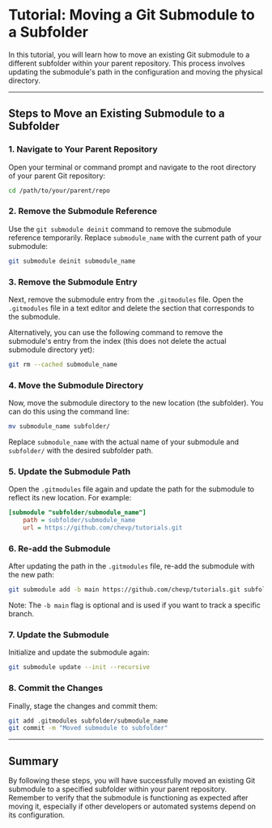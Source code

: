 
# Tutorial: Moving a Git Submodule to a Subfolder

In this tutorial, you will learn how to move an existing Git submodule to a different subfolder within your parent repository. This process involves updating the submodule's path in the configuration and moving the physical directory.

---

## Steps to Move an Existing Submodule to a Subfolder

### 1. Navigate to Your Parent Repository

Open your terminal or command prompt and navigate to the root directory of your parent Git repository:

```bash
cd /path/to/your/parent/repo
```

### 2. Remove the Submodule Reference

Use the `git submodule deinit` command to remove the submodule reference temporarily. Replace `submodule_name` with the current path of your submodule:

```bash
git submodule deinit submodule_name
```

### 3. Remove the Submodule Entry

Next, remove the submodule entry from the `.gitmodules` file. Open the `.gitmodules` file in a text editor and delete the section that corresponds to the submodule.

Alternatively, you can use the following command to remove the submodule's entry from the index (this does not delete the actual submodule directory yet):

```bash
git rm --cached submodule_name
```

### 4. Move the Submodule Directory

Now, move the submodule directory to the new location (the subfolder). You can do this using the command line:

```bash
mv submodule_name subfolder/
```

Replace `submodule_name` with the actual name of your submodule and `subfolder/` with the desired subfolder path.

### 5. Update the Submodule Path

Open the `.gitmodules` file again and update the path for the submodule to reflect its new location. For example:

```ini
[submodule "subfolder/submodule_name"]
    path = subfolder/submodule_name
    url = https://github.com/chevp/tutorials.git
```

### 6. Re-add the Submodule

After updating the path in the `.gitmodules` file, re-add the submodule with the new path:

```bash
git submodule add -b main https://github.com/chevp/tutorials.git subfolder/submodule_name
```

Note: The `-b main` flag is optional and is used if you want to track a specific branch.

### 7. Update the Submodule

Initialize and update the submodule again:

```bash
git submodule update --init --recursive
```

### 8. Commit the Changes

Finally, stage the changes and commit them:

```bash
git add .gitmodules subfolder/submodule_name
git commit -m "Moved submodule to subfolder"
```

---

## Summary

By following these steps, you will have successfully moved an existing Git submodule to a specified subfolder within your parent repository. Remember to verify that the submodule is functioning as expected after moving it, especially if other developers or automated systems depend on its configuration.
